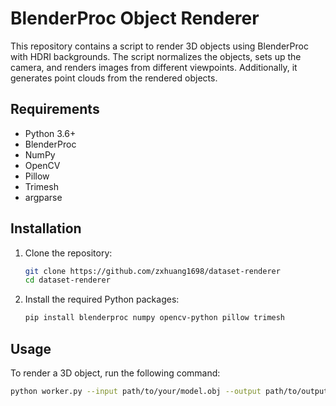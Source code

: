 # BlenderProc Object Renderer

This repository contains a script to render 3D objects using BlenderProc with HDRI backgrounds. The script normalizes the objects, sets up the camera, and renders images from different viewpoints. Additionally, it generates point clouds from the rendered objects.

## Requirements

- Python 3.6+
- BlenderProc
- NumPy
- OpenCV
- Pillow
- Trimesh
- argparse

## Installation

1. Clone the repository:
    ```sh
    git clone https://github.com/zxhuang1698/dataset-renderer
    cd dataset-renderer
    ```

2. Install the required Python packages:
    ```sh
    pip install blenderproc numpy opencv-python pillow trimesh
    ```

## Usage

To render a 3D object, run the following command:

```sh
python worker.py --input path/to/your/model.obj --output path/to/output/directory

